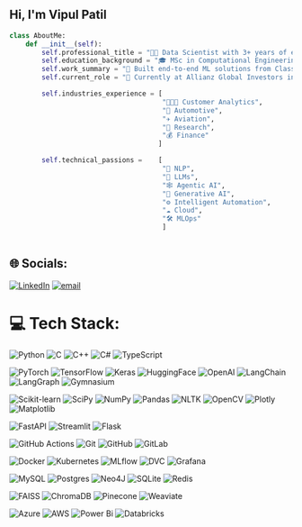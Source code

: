 ## Hi, I'm **Vipul Patil** 

```python
class AboutMe:
    def __init__(self):
        self.professional_title = "👨‍💻 Data Scientist with 3+ years of experience in ML and AI"
        self.education_background = "🎓 MSc in Computational Engineering at FAU Erlangen, Germany (Specialized in Data Science & AI)"
        self.work_summary = "🔧 Built end-to-end ML solutions from Classical ML to Generative AI across multiple domains"
        self.current_role = "💼 Currently at Allianz Global Investors in Munich, building Agentic AI solutions"

        self.industries_experience = [
                                      "🧑‍🤝‍🧑 Customer Analytics",
                                      "🚗 Automotive",
                                      "✈️ Aviation",
                                      "🔬 Research",
                                      "💰 Finance"
                                     ]

        self.technical_passions =    [
                                      "🧠 NLP",
                                      "🤖 LLMs",
                                      "🕸️ Agentic AI",
                                      "🎨 Generative AI",
                                      "⚙️ Intelligent Automation",
                                      "☁️ Cloud",
                                      "🛠️ MLOps"
                                      ]
 
```

## 🌐 Socials:
[![LinkedIn](https://img.shields.io/badge/LinkedIn-%230077B5.svg?logo=linkedin&logoColor=white)](https://www.linkedin.com/in/vipul-patil-8a1220195/) [![email](https://img.shields.io/badge/Email-D14836?logo=gmail&logoColor=white)](mailto:vipulpatil7057@gmail.com) 

# 💻 Tech Stack:
![Python](https://img.shields.io/badge/python-3670A0?style=for-the-badge&logo=python&logoColor=ffdd54)
![C](https://img.shields.io/badge/c-%2300599C.svg?style=for-the-badge&logo=c&logoColor=white)
![C++](https://img.shields.io/badge/c++-%2300599C.svg?style=for-the-badge&logo=c%2B%2B&logoColor=white)
![C#](https://img.shields.io/badge/c%23-%23239120.svg?style=for-the-badge&logo=csharp&logoColor=white)
![TypeScript](https://img.shields.io/badge/typescript-%23007ACC.svg?style=for-the-badge&logo=typescript&logoColor=white)

![PyTorch](https://img.shields.io/badge/PyTorch-%23EE4C2C.svg?style=for-the-badge&logo=PyTorch&logoColor=white)
![TensorFlow](https://img.shields.io/badge/TensorFlow-%23FF6F00.svg?style=for-the-badge&logo=TensorFlow&logoColor=white)
![Keras](https://img.shields.io/badge/Keras-%23D00000.svg?style=for-the-badge&logo=Keras&logoColor=white)
![HuggingFace](https://img.shields.io/badge/HuggingFace-%23FFCC00.svg?style=for-the-badge&logo=huggingface&logoColor=black)
![OpenAI](https://img.shields.io/badge/OpenAI-%234a4a4a.svg?style=for-the-badge&logo=openai&logoColor=white)
![LangChain](https://img.shields.io/badge/LangChain-000000?style=for-the-badge&logo=langchain&logoColor=white)
![LangGraph](https://img.shields.io/badge/LangGraph-%23000000.svg?style=for-the-badge&logo=data:image/svg+xml;base64,...&logoColor=white)  <!-- Placeholder, real icon not yet public -->
![Gymnasium](https://img.shields.io/badge/Gymnasium-%23363636.svg?style=for-the-badge)

![Scikit-learn](https://img.shields.io/badge/scikit--learn-%23F7931E.svg?style=for-the-badge&logo=scikit-learn&logoColor=white)
![SciPy](https://img.shields.io/badge/SciPy-%230C55A5.svg?style=for-the-badge&logo=scipy&logoColor=white)
![NumPy](https://img.shields.io/badge/numpy-%23013243.svg?style=for-the-badge&logo=numpy&logoColor=white)
![Pandas](https://img.shields.io/badge/pandas-%23150458.svg?style=for-the-badge&logo=pandas&logoColor=white)
![NLTK](https://img.shields.io/badge/NLTK-%23008080.svg?style=for-the-badge&logo=nltk&logoColor=white)
![OpenCV](https://img.shields.io/badge/OpenCV-%23white.svg?style=for-the-badge&logo=opencv&logoColor=white)
![Plotly](https://img.shields.io/badge/Plotly-%233F4F75.svg?style=for-the-badge&logo=plotly&logoColor=white)
![Matplotlib](https://img.shields.io/badge/Matplotlib-%23ffffff.svg?style=for-the-badge&logo=Matplotlib&logoColor=black)

![FastAPI](https://img.shields.io/badge/FastAPI-005571?style=for-the-badge&logo=fastapi)
![Streamlit](https://img.shields.io/badge/Streamlit-%23FE4B4B.svg?style=for-the-badge&logo=streamlit&logoColor=white)
![Flask](https://img.shields.io/badge/Flask-%23000000.svg?style=for-the-badge&logo=flask&logoColor=white)

![GitHub Actions](https://img.shields.io/badge/github%20actions-%232671E5.svg?style=for-the-badge&logo=githubactions&logoColor=white)
![Git](https://img.shields.io/badge/git-%23F05033.svg?style=for-the-badge&logo=git&logoColor=white)
![GitHub](https://img.shields.io/badge/github-%23121011.svg?style=for-the-badge&logo=github&logoColor=white)
![GitLab](https://img.shields.io/badge/gitlab-%23181717.svg?style=for-the-badge&logo=gitlab&logoColor=white)

![Docker](https://img.shields.io/badge/docker-%230db7ed.svg?style=for-the-badge&logo=docker&logoColor=white)
![Kubernetes](https://img.shields.io/badge/kubernetes-%23326ce5.svg?style=for-the-badge&logo=kubernetes&logoColor=white)
![MLflow](https://img.shields.io/badge/mlflow-%23d9ead3.svg?style=for-the-badge&logo=numpy&logoColor=blue)
![DVC](https://img.shields.io/badge/DVC-%23b17acc.svg?style=for-the-badge&logo=dvc&logoColor=white)
![Grafana](https://img.shields.io/badge/grafana-%23F46800.svg?style=for-the-badge&logo=grafana&logoColor=white)

![MySQL](https://img.shields.io/badge/mysql-4479A1.svg?style=for-the-badge&logo=mysql&logoColor=white)
![Postgres](https://img.shields.io/badge/postgres-%23316192.svg?style=for-the-badge&logo=postgresql&logoColor=white)
![Neo4J](https://img.shields.io/badge/Neo4j-008CC1?style=for-the-badge&logo=neo4j&logoColor=white)
![SQLite](https://img.shields.io/badge/sqlite-%2307405e.svg?style=for-the-badge&logo=sqlite&logoColor=white)
![Redis](https://img.shields.io/badge/redis-%23DD0031.svg?style=for-the-badge&logo=redis&logoColor=white)

![FAISS](https://img.shields.io/badge/FAISS-%23009688.svg?style=for-the-badge&logo=faiss&logoColor=white)
![ChromaDB](https://img.shields.io/badge/ChromaDB-%23444444.svg?style=for-the-badge)
![Pinecone](https://img.shields.io/badge/Pinecone-%23006699.svg?style=for-the-badge)
![Weaviate](https://img.shields.io/badge/Weaviate-%230000FF.svg?style=for-the-badge&logo=weaviate&logoColor=white)

![Azure](https://img.shields.io/badge/azure-%230072C6.svg?style=for-the-badge&logo=microsoftazure&logoColor=white)
![AWS](https://img.shields.io/badge/AWS-%23FF9900.svg?style=for-the-badge&logo=amazon-aws&logoColor=white)
![Power Bi](https://img.shields.io/badge/power_bi-F2C811?style=for-the-badge&logo=powerbi&logoColor=black)
![Databricks](https://img.shields.io/badge/databricks-%23ff3621.svg?style=for-the-badge&logo=databricks&logoColor=white)





